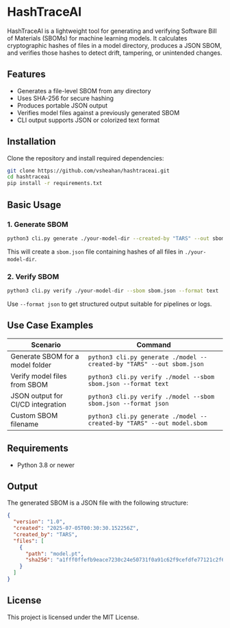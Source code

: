 # HashTraceAI

HashTraceAI is a lightweight tool for generating and verifying Software Bill of Materials (SBOMs) for machine learning models. It calculates cryptographic hashes of files in a model directory, produces a JSON SBOM, and verifies those hashes to detect drift, tampering, or unintended changes.

## Features

- Generates a file-level SBOM from any directory
- Uses SHA-256 for secure hashing
- Produces portable JSON output
- Verifies model files against a previously generated SBOM
- CLI output supports JSON or colorized text format

## Installation

Clone the repository and install required dependencies:

```bash
git clone https://github.com/vsheahan/hashtraceai.git
cd hashtraceai
pip install -r requirements.txt
```

## Basic Usage

### 1. Generate SBOM

```bash
python3 cli.py generate ./your-model-dir --created-by "TARS" --out sbom.json
```

This will create a `sbom.json` file containing hashes of all files in `./your-model-dir`.

### 2. Verify SBOM

```bash
python3 cli.py verify ./your-model-dir --sbom sbom.json --format text
```

Use `--format json` to get structured output suitable for pipelines or logs.

## Use Case Examples

| Scenario                             | Command                                                                 |
|--------------------------------------|-------------------------------------------------------------------------|
| Generate SBOM for a model folder     | `python3 cli.py generate ./model --created-by "TARS" --out sbom.json`   |
| Verify model files from SBOM         | `python3 cli.py verify ./model --sbom sbom.json --format text`          |
| JSON output for CI/CD integration    | `python3 cli.py verify ./model --sbom sbom.json --format json`          |
| Custom SBOM filename                 | `python3 cli.py generate ./model --created-by "TARS" --out model.sbom`  |

## Requirements

- Python 3.8 or newer

## Output

The generated SBOM is a JSON file with the following structure:

```json
{
  "version": "1.0",
  "created": "2025-07-05T00:30:30.152256Z",
  "created_by": "TARS",
  "files": [
    {
      "path": "model.pt",
      "sha256": "a1fff0ffefb9eace7230c24e50731f0a91c62f9cefdfe77121c2f607125dffae"
    }
  ]
}
```

## License

This project is licensed under the MIT License.